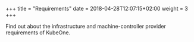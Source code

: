 +++
title = "Requirements"
date = 2018-04-28T12:07:15+02:00
weight = 3
+++

Find out about the infrastructure and machine-controller provider requirements of KubeOne.
